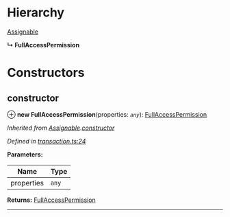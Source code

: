 

# Hierarchy

 [Assignable](_transaction_.assignable.md)

**↳ FullAccessPermission**

# Constructors

<a id="constructor"></a>

##  constructor

⊕ **new FullAccessPermission**(properties: *`any`*): [FullAccessPermission](_transaction_.fullaccesspermission.md)

*Inherited from [Assignable](_transaction_.assignable.md).[constructor](_transaction_.assignable.md#constructor)*

*Defined in [transaction.ts:24](https://github.com/nearprotocol/nearlib/blob/c7aee6f/src.ts/transaction.ts#L24)*

**Parameters:**

| Name | Type |
| ------ | ------ |
| properties | `any` |

**Returns:** [FullAccessPermission](_transaction_.fullaccesspermission.md)

___

